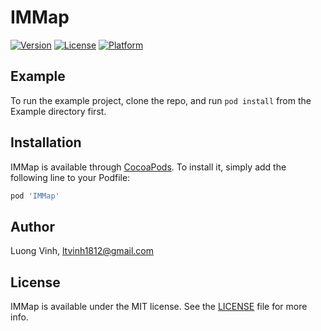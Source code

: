 # IMMap

[![Version](https://img.shields.io/cocoapods/v/IMMap.svg?style=flat)](https://cocoapods.org/pods/IMMap)
[![License](https://img.shields.io/cocoapods/l/IMMap.svg?style=flat)](https://github.com/vit1812/IMMap/blob/master/LICENSE)
[![Platform](https://img.shields.io/cocoapods/p/IMMap.svg?style=flat)](https://cocoapods.org/pods/IMMap)

## Example

To run the example project, clone the repo, and run `pod install` from the Example directory first.

## Installation

IMMap is available through [CocoaPods](https://cocoapods.org). To install
it, simply add the following line to your Podfile:

```ruby
pod 'IMMap'
```

## Author

Luong Vinh, ltvinh1812@gmail.com

## License

IMMap is available under the MIT license. See the [LICENSE](https://github.com/vit1812/IMMap/blob/master/LICENSE) file for more info.
